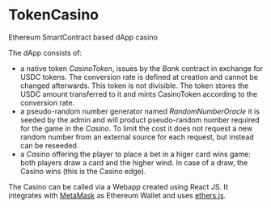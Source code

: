 # TokenCasino
Ethereum SmartContract based dApp casino

The dApp consists of:
* a native token *CasinoToken*, issues by the *Bank* contract in exchange for USDC tokens. The conversion rate is defined at creation  and cannot be changed afterwards. This token is not divisible. The token stores the USDC amount transferred to it and mints CasinoToken according to the conversion rate.
* a pseudo-random number generator named *RandomNumberOracle* it is seeded by the admin and will product pseudo-random number required for the game in the *Casino*. To limit the cost it does not request a new random number from an external source for each request, but instead can be reseeded.
* a *Casino* offering the player to place a bet in a higer card wins game: both players draw a card and the higher wind. In case of a draw, the Casino wins (this is the Casino edge).

The Casino can be called via a Webapp created using React JS. It integrates with [MetaMask](https://metamask.io/) as Ethereum Wallet and uses [ethers.js](https://docs.ethers.io/v5/).
